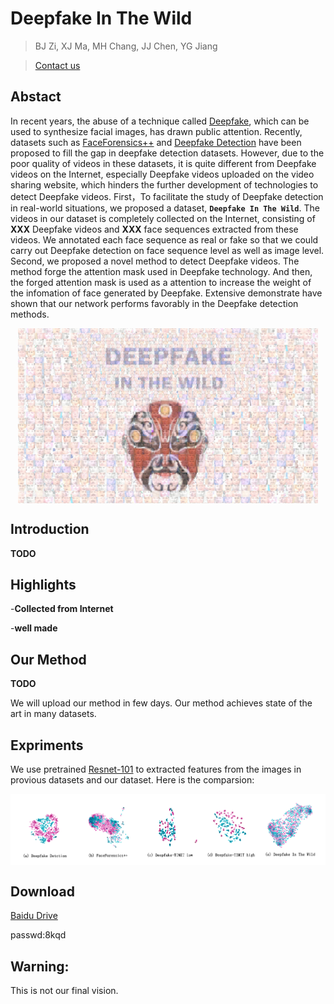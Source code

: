 # Deepfake In The Wild
>BJ Zi, XJ Ma, MH Chang, JJ Chen, YG Jiang

>[Contact us](19210240030@fudan.edu.cn)
##  Abstact
   In recent years, the abuse of a technique called [Deepfake](https://github.com/shaoanlu/faceswap-GAN), which can be used to synthesize facial images, has drawn public attention. Recently, datasets such as [FaceForensics++](https://github.com/ondyari/FaceForensics) and [Deepfake Detection](https://ai.googleblog.com/2019/09/contributing-data-to-deepfake-detection.html) have been proposed to fill the gap in deepfake detection datasets. However, due to the poor quality of videos in these datasets, it is quite different from Deepfake videos on the Internet, especially Deepfake videos uploaded on the video sharing website, which hinders the further development of technologies to detect Deepfake videos. First，To facilitate the study of Deepfake detection in real-world situations, we proposed a dataset, **`Deepfake In The Wild`**. The videos in our dataset is completely collected on the Internet, consisting of **XXX** Deepfake videos and **XXX** face sequences extracted from these videos. We annotated each face sequence as real or fake so that we could carry out Deepfake detection on face sequence level as well as image level. Second, we proposed a novel method to detect Deepfake videos. The method forge the attention mask used in Deepfake technology. And then, the forged attention mask is used as a attention to increase the weight of the infomation of face generated by Deepfake. Extensive demonstrate have shown that our network performs favorably in the Deepfake detection methods.
<p align="center">
<img src="./face_manipulation5.jpg"  width="480px" height="280px" alt="Comparsion" title="Comparsion" align="center"></img>
</p>

## Introduction
   **TODO**
## Highlights

-**Collected from Internet**

-**well made**

## Our Method
   **TODO**
   
   We will upload our method in few days. Our method achieves state of the art in many datasets.
## Expriments
We use pretrained [Resnet-101](https://github.com/tensorflow/models/tree/master/research/slim) to extracted features from the images in provious datasets and our dataset. Here is the comparsion:

<p align="center">
<img src="./Comparsion.png"  alt="Comparsion" title="Comparsion" align="center"></img>
</p>

## Download
[Baidu Drive](https://pan.baidu.com/s/1bYsie4Sz9vDWerBfGTyNxg)

passwd:8kqd


## Warning: 
This is not our final vision.
